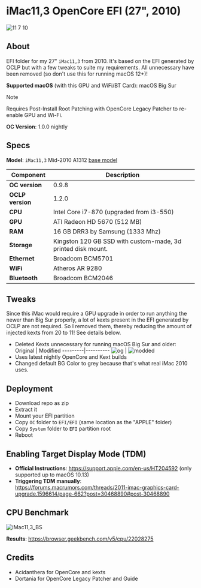 # iMac11,3 OpenCore EFI (27", 2010)

![11 7 10](https://github.com/5T33Z0/iMac-2010-Big-Sur/assets/76865553/7356e060-832f-4ae4-a88a-ce8042788ac5)

## About
EFI folder for my 27" `iMac11,3` from 2010. It's based on the EFI generated by OCLP but with a few tweaks to suite my requirements. All unnecessary have been removed (so don't use this for running macOS 12+)!

**Supported macOS** (with this GPU and WiFi/BT Card): macOS Big Sur

> [!NOTE]
> 
> Requires Post-Install Root Patching with OpenCore Legacy Patcher to re-enable GPU and Wi-Fi.

**OC Version**: 1.0.0 nightly

## Specs
**Model**: `iMac11,3` Mid-2010 A1312 [base model](https://everymac.com/systems/apple/imac/specs/imac-core-i3-3.2-27-inch-aluminum-mid-2010-specs.html)

Component | Description
----------|-----------
**OC version** | 0.9.8
**OCLP version** | 1.2.0
**CPU** | Intel Core i7-870 (upgraded from i3-550)
**GPU** | ATI Radeon HD 5670 (512 MB)
**RAM** | 16 GB DRR3 by Samsung (1333 Mhz)
**Storage** | Kingston 120 GB SSD with custom-made, 3d printed disk mount.
**Ethernet** | Broadcom BCM5701
**WiFi** | Atheros AR 9280 
**Bluetooth** | Broadcom BCM2046

## Tweaks
Since this iMac would require a GPU upgrade in order to run anything the newer than Big Sur properly, a lot of kexts present in the EFI generated by OCLP are not required. So I removed them, thereby reducing the amount of injected kexts from 20 to 11! See details below.

- Deleted Kexts unnecessary for running macOS Big Sur and older:
  Original | Modified
  ---------|----------
  ![og](https://github.com/5T33Z0/iMac-2010-Big-Sur/assets/76865553/aa2dc5d0-da40-4abf-8c70-94caee990180) | ![modded](https://github.com/5T33Z0/iMac-2010-Big-Sur/assets/76865553/25c2181d-a300-44a6-841e-31d2e6cd29c6)
- Uses latest nightly OpenCore and Kext builds
- Changed default BG Color to grey because that's what real iMac 2010 uses.

## Deployment
- Download repo as zip
- Extract it
- Mount your EFI partition
- Copy `OC` folder to `EFI/EFI` (same location as the "APPLE" folder)
- Copy `System` folder to `EFI` partition root
- Reboot

## Enabling Target Display Mode (TDM)
- **Official Instructions**: https://support.apple.com/en-us/HT204592 (only supported up to macOS 10.13)
- **Triggering TDM manually**: https://forums.macrumors.com/threads/2011-imac-graphics-card-upgrade.1596614/page-662?post=30468890#post-30468890

## CPU Benchmark

![iMac11,3_BS](https://github.com/5T33Z0/iMac-2010-Big-Sur/assets/76865553/ed8ca274-2f4d-4f05-827a-fccf12546e1f)

**Results**: https://browser.geekbench.com/v5/cpu/22028275

## Credits
- Acidanthera for OpenCore and kexts
- Dortania for OpenCore Legacy Patcher and Guide
